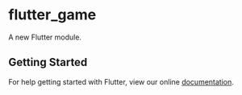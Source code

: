 # flutter_game

A new Flutter module.

## Getting Started

For help getting started with Flutter, view our online
[documentation](https://flutter.dev/).
